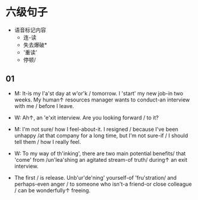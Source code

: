 # 六级句子

- 语音标记内容
  - 连-读
  - 失去爆破*
  - '重读'
  - 停顿/

## 01

- M: It-is my l'a'st day at w'or'k / tomorrow. I 'start' my new job-in two weeks. My human↑ resources manager wants to conduct-an interview with me / before I leave.
- W: Ah↑, an 'e'xit interview. Are you looking forward / to it?
- M: I'm not sure/ how I feel-about-it. I resigned / because I've been unhappy /at that company for a long time, but I'm not sure-if / I should tell them / how I really feel.
- W: To my way of th'inking', there are two main potential benefits/ that 'come' from /un'lea'shing an agitated stream-of truth/ during↑ an exit interview.

- The first / is release. Unb'ur'de'ning' yourself-of 'fru'stration/ and perhaps-even anger / to someone who isn't-a friend-or close colleague / can be wonderfully↑ freeing.
